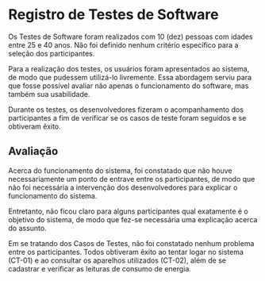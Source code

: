 # Registro de Testes de Software

Os Testes de Software foram realizados com 10 (dez) pessoas com idades entre 25 e 40 anos. Não foi definido nenhum critério específico para a seleção dos participantes.

Para a realização dos testes, os usuários foram apresentados ao sistema, de modo que pudessem utilizá-lo livremente. Essa abordagem serviu para que fosse possível avaliar não apenas o funcionamento do software, mas também sua usabilidade.

Durante os testes, os desenvolvedores fizeram o acompanhamento dos participantes a fim de verificar se os casos de teste foram seguidos e se obtiveram êxito.

## Avaliação

Acerca do funcionamento do sistema, foi constatado que não houve necessariamente um ponto de entrave entre os participantes, de modo que não foi necessária a intervenção dos desenvolvedores para explicar o funcionamento do sistema.

Entretanto, não ficou claro para alguns participantes qual exatamente é o objetivo do sistema, de modo que fez-se necessária uma explicação acerca do assunto.

Em se tratando dos Casos de Testes, não foi constatado nenhum problema entre os participantes. Todos obtiveram êxito ao tentar logar no sistema (CT-01) e ao consultar os aparelhos utilizados (CT-02), além de se cadastrar e verificar as leituras de consumo de energia.
